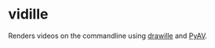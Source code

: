 # vidille

Renders videos on the commandline using [drawille](https://github.com/asciimoo/drawille) and [PyAV](https://github.com/mikeboers/PyAV).